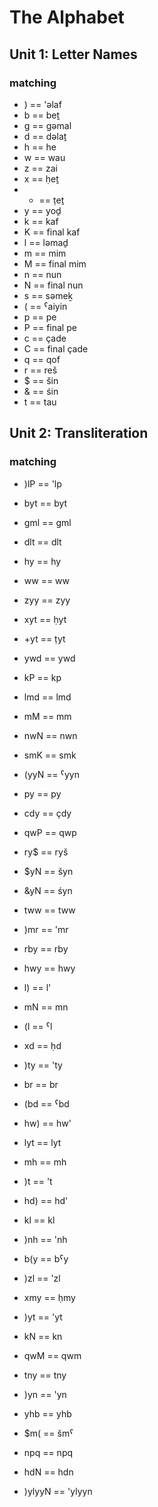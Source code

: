 # The Alphabet

## Unit 1: Letter Names
### matching
- ) == 'əlaf
- b == beṯ
- g == gəmal
- d == dəlaṯ
- h == he
- w == wau
- z == zai
- x == ḥeṯ
- + == ṭeṯ
- y == yoḏ
- k == kaf
- K == final&nbsp;kaf
- l == ləmaḏ
- m == mim
- M == final&nbsp;mim
- n == nun
- N == final&nbsp;nun
- s == səmeḵ
- ( == ˁaiyin
- p == pe
- P == final&nbsp;pe
- c == çade
- C == final&nbsp;çade
- q == qof
- r == reš
- $ == šin
- & == śin
- t == tau

## Unit 2: Transliteration
### matching
- )lP == 'lp
- byt == byt
- gml == gml
- dlt == dlt
- hy == hy
- ww == ww
- zyy == zyy
- xyt == ḥyt
- +yt == ṭyt
- ywd == ywd
- kP == kp
- lmd == lmd
- mM == mm
- nwN == nwn
- smK == smk
- (yyN == ˁyyn
- py == py
- cdy == çdy
- qwP == qwp
- ry$ == ryš
- $yN == šyn
- &yN == śyn
- tww == tww

- )mr == 'mr
- rby == rby
- hwy == hwy
- l) == l'
- mN == mn
- (l == ˁl
- xd == ḥd
- )ty == 'ty
- br == br
- (bd == ˁbd
- hw) == hw'
- lyt == lyt
- mh == mh
- )t == 't
- hd) == hd'
- kl == kl
- )nh == 'nh
- b(y == bˁy
- )zl == 'zl
- xmy == ḥmy
- )yt == 'yt
- kN == kn
- qwM == qwm
- tny == tny
- )yn == 'yn
- yhb == yhb
- $m( == šmˁ
- npq == npq
- hdN == hdn
- )ylyyN == 'ylyyn